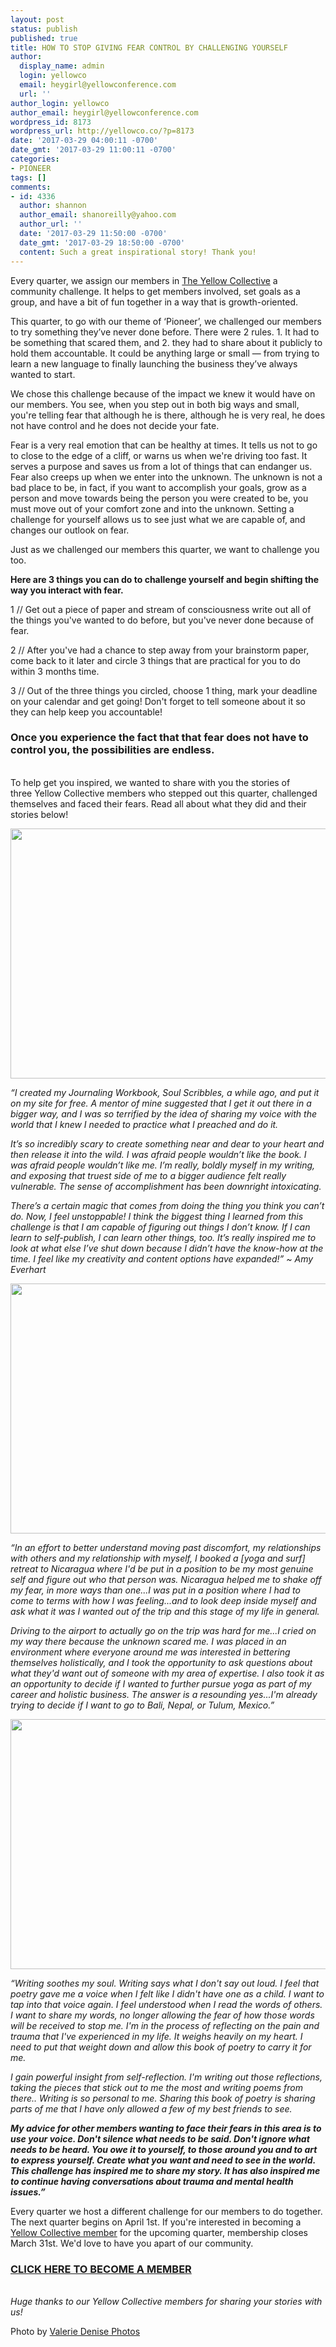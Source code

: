 ```yaml
---
layout: post
status: publish
published: true
title: HOW TO STOP GIVING FEAR CONTROL BY CHALLENGING YOURSELF
author:
  display_name: admin
  login: yellowco
  email: heygirl@yellowconference.com
  url: ''
author_login: yellowco
author_email: heygirl@yellowconference.com
wordpress_id: 8173
wordpress_url: http://yellowco.co/?p=8173
date: '2017-03-29 04:00:11 -0700'
date_gmt: '2017-03-29 11:00:11 -0700'
categories:
- PIONEER
tags: []
comments:
- id: 4336
  author: shannon
  author_email: shanoreilly@yahoo.com
  author_url: ''
  date: '2017-03-29 11:50:00 -0700'
  date_gmt: '2017-03-29 18:50:00 -0700'
  content: Such a great inspirational story! Thank you!
---
```

<p>Every quarter, we assign our members in <a href="http://yellowcollective.com" target="_blank">The Yellow Collective</a> a community challenge. It helps to get members involved, set goals as a group, and have a bit of fun together in a way that is growth-oriented.</p>
<p>This quarter, to go with our theme of &lsquo;Pioneer&rsquo;, we challenged our members to try something they&rsquo;ve never done before. There were 2 rules. 1. It had to be something that scared them, and 2. they had to share about it publicly to hold them accountable. It could be anything large or small &mdash; from trying to learn a new language to finally launching the business they&rsquo;ve always wanted to start.</p>
<p>We chose this challenge because of the impact we knew it would have on our members. You see, when you step out in both big ways and small, you're telling fear that although he is there, although he is very real, he does not have control and he does not decide your fate.</p>
<p>Fear is a very real emotion that can be healthy at times. It tells us not to go to close to the edge of a cliff, or warns us when we're driving too fast. It serves a purpose and saves us from a lot of things that can endanger us. Fear also creeps up when we enter into the unknown. The unknown is not a bad place to be, in fact, if you want to accomplish your goals, grow as a person and move towards being the person you were created to be, you must move out of your comfort zone and into the unknown. Setting a challenge for yourself allows us to see just what we are capable of, and changes our outlook on fear.</p>
<p>Just as we challenged our members this quarter, we want to challenge you too.</p>
<p><strong>Here are 3 things you can do to challenge yourself and begin shifting the way you interact with fear.</strong></p>
<p>1 // Get out a piece of paper and stream of consciousness write out all of the things you've wanted to do before, but you've never done because of fear.</p>
<p>2 // After you've had a chance to step away from your brainstorm paper, come back to it later and circle 3 things that are practical for you to do within 3 months time.</p>
<p>3 // Out of the three things you circled, choose 1 thing, mark your deadline on your calendar and get going! Don't forget to tell someone about it so they can help keep you accountable!</p>
<h3>Once you experience the fact that&nbsp;that fear does not have to control you, the possibilities are endless.</h3><br />
To help get you inspired, we wanted to share with you the stories of three&nbsp;Yellow Collective members who stepped out this quarter, challenged themselves and faced their fears. Read all about&nbsp;what they did and their stories below!</p>
<p><a href="http://yellowco.co/wp-content/uploads/2017/03/Amy-Everhart-1.jpg"><img class="alignnone size-full wp-image-8268" src="http://yellowco.co/wp-content/uploads/2017/03/Amy-Everhart-1.jpg" alt="" width="1000" height="400" /></a></p>
<p><em>&ldquo;I created my Journaling Workbook, Soul Scribbles, a while ago, and put it on my site for free. A mentor of mine suggested that I get it out there in a bigger way, and I was so terrified by the idea of sharing my voice with the world that I knew I needed to practice what I preached and do it.</em></p>
<p><em>It&rsquo;s so incredibly scary to create something near and dear to your heart and then release it into the wild. I was afraid people wouldn&rsquo;t like the book. I was afraid people wouldn&rsquo;t like me. I&rsquo;m really, boldly myself in my writing, and exposing that truest side of me to a bigger audience felt really vulnerable. The sense of accomplishment has been downright intoxicating.</em></p>
<p><em>There&rsquo;s a certain magic that comes from doing the thing you think you can&rsquo;t do. Now, I feel unstoppable! I think the biggest thing I learned from this challenge is that I am capable of figuring out things I don&rsquo;t know. If I can learn to self-publish, I can learn other things, too. It&rsquo;s really inspired me to look at what else I&rsquo;ve shut down because I didn&rsquo;t have the know-how at the time. I feel like my creativity and content options have expanded!&rdquo; ~ Amy Everhart</em></p>
<p><a href="http://yellowco.co/wp-content/uploads/2017/03/Taylor-Davis-2.jpg"><img class="alignnone size-full wp-image-8267" src="http://yellowco.co/wp-content/uploads/2017/03/Taylor-Davis-2.jpg" alt="" width="1000" height="400" /></a></p>
<p><em>&ldquo;In an effort to better understand moving past discomfort, my relationships with others and my relationship with myself, I booked a [yoga and surf] retreat to Nicaragua where I'd be put in a position to be my most genuine self and figure out who that person was. Nicaragua helped me to shake off my fear, in more ways than one...I was put in a position where I had to come to terms with how I was feeling...and to look deep inside myself and ask what it was I wanted out of the trip and this stage of my life in general.</em></p>
<p><em>Driving to the airport to actually go on the trip was hard for me...I cried on my way there because the unknown scared me. I was placed in an environment where everyone around me was interested in bettering themselves holistically, and I took the opportunity to ask questions about what they'd want out of someone with my area of expertise. I also took it as an opportunity to decide if I wanted to further pursue yoga as part of my career and holistic business. The answer is a resounding yes...I'm already trying to decide if I want to go to Bali, Nepal, or Tulum, Mexico.&rdquo;</em></p>
<p><a href="http://yellowco.co/wp-content/uploads/2017/03/Zantika-2.jpg"><img class="alignnone size-full wp-image-8269" src="http://yellowco.co/wp-content/uploads/2017/03/Zantika-2.jpg" alt="" width="1000" height="400" /></a></p>
<p><em>&ldquo;Writing soothes my soul. Writing says what I don't say out loud. I feel that poetry gave me a voice when I felt like I didn't have one as a child. I want to tap into that voice again. I feel understood when I read the words of others. I want to share my words, no longer allowing the fear of how those words will be received to stop me. I'm in the process of reflecting on the pain and trauma that I've experienced in my life. It weighs heavily on my heart. I need to put that weight down and allow this book of poetry to carry it for me.</em></p>
<p><em>I gain powerful insight from self-reflection. I'm writing out those reflections, taking the pieces that stick out to me the most and writing poems from there.. Writing is so personal to me. Sharing this book of poetry is sharing parts of me that I have only allowed a few of my best friends to see.</em></p>
<p><strong><em>My advice for other members wanting to face their fears in this area is to use your voice. Don't silence what needs to be said. Don't ignore what needs to be heard. You owe it to yourself, to those around you and to art to express yourself. Create what you want and need to see in the world. This challenge has inspired me to share my story. It has also inspired me to continue having conversations about trauma and mental health issues.&rdquo;</em></strong></p>
<p>Every quarter we host a different challenge for our members to do together. The next quarter begins on April 1st. If you're interested in becoming a <a href="https://yellowco.myshopify.com/products/the-yellow-collective" target="_blank">Yellow Collective member</a> for the upcoming quarter, membership closes March 31st. We'd love to have you apart of our community.</p>
<h3><a href="https://yellowco.myshopify.com/products/the-yellow-collective" target="_blank">CLICK HERE TO BECOME A MEMBER</a></h3><br />
<em>Huge thanks to our Yellow Collective members for sharing your stories with us!</em></p>
<p>Photo by <a href="http://www.valeriedenisephotos.com/" target="_blank">Valerie Denise Photos</a></p>
